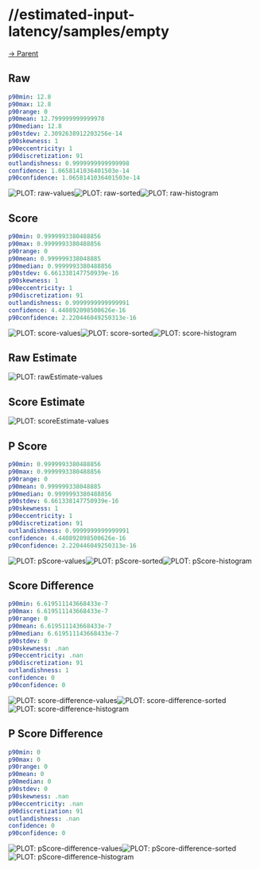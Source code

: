 
# //estimated-input-latency/samples/empty

[→ Parent](../..)


## Raw


```yaml
p90min: 12.8
p90max: 12.8
p90range: 0
p90mean: 12.799999999999978
p90median: 12.8
p90stdev: 2.3092638912203256e-14
p90skewness: 1
p90eccentricity: 1
p90discretization: 91
outlandishness: 0.9999999999999998
confidence: 1.0658141036401503e-14
p90confidence: 1.0658141036401503e-14

```

![PLOT: raw-values](./raw/values.svg)![PLOT: raw-sorted](./raw/sorted.svg)![PLOT: raw-histogram](./raw/histogram.svg)
## Score


```yaml
p90min: 0.9999993380488856
p90max: 0.9999993380488856
p90range: 0
p90mean: 0.999999338048885
p90median: 0.9999993380488856
p90stdev: 6.661338147750939e-16
p90skewness: 1
p90eccentricity: 1
p90discretization: 91
outlandishness: 0.9999999999999991
confidence: 4.440892098500626e-16
p90confidence: 2.220446049250313e-16

```

![PLOT: score-values](./score/values.svg)![PLOT: score-sorted](./score/sorted.svg)![PLOT: score-histogram](./score/histogram.svg)
## Raw Estimate

![PLOT: rawEstimate-values](./rawEstimate/values.svg)
## Score Estimate

![PLOT: scoreEstimate-values](./scoreEstimate/values.svg)
## P Score


```yaml
p90min: 0.9999993380488856
p90max: 0.9999993380488856
p90range: 0
p90mean: 0.999999338048885
p90median: 0.9999993380488856
p90stdev: 6.661338147750939e-16
p90skewness: 1
p90eccentricity: 1
p90discretization: 91
outlandishness: 0.9999999999999991
confidence: 4.440892098500626e-16
p90confidence: 2.220446049250313e-16

```

![PLOT: pScore-values](./pScore/values.svg)![PLOT: pScore-sorted](./pScore/sorted.svg)![PLOT: pScore-histogram](./pScore/histogram.svg)
## Score Difference


```yaml
p90min: 6.619511143668433e-7
p90max: 6.619511143668433e-7
p90range: 0
p90mean: 6.619511143668433e-7
p90median: 6.619511143668433e-7
p90stdev: 0
p90skewness: .nan
p90eccentricity: .nan
p90discretization: 91
outlandishness: 1
confidence: 0
p90confidence: 0

```

![PLOT: score-difference-values](./score-difference/values.svg)![PLOT: score-difference-sorted](./score-difference/sorted.svg)![PLOT: score-difference-histogram](./score-difference/histogram.svg)
## P Score Difference


```yaml
p90min: 0
p90max: 0
p90range: 0
p90mean: 0
p90median: 0
p90stdev: 0
p90skewness: .nan
p90eccentricity: .nan
p90discretization: 91
outlandishness: .nan
confidence: 0
p90confidence: 0

```

![PLOT: pScore-difference-values](./pScore-difference/values.svg)![PLOT: pScore-difference-sorted](./pScore-difference/sorted.svg)![PLOT: pScore-difference-histogram](./pScore-difference/histogram.svg)